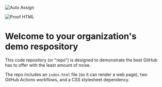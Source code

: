 ![Auto Assign](https://github.com/devlogixtechnology/demo-repository/actions/workflows/auto-assign.yml/badge.svg)

![Proof HTML](https://github.com/devlogixtechnology/demo-repository/actions/workflows/proof-html.yml/badge.svg)

# Welcome to your organization's demo respository
This code repository (or "repo") is designed to demonstrate the best GitHub has to offer with the least amount of noise.

The repo includes an `index.html` file (so it can render a web page), two GitHub Actions workflows, and a CSS stylesheet dependency.
